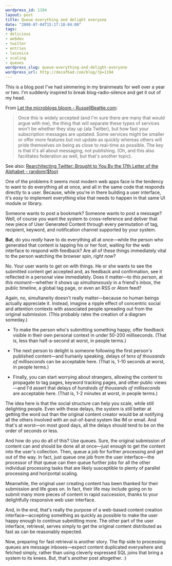 ```yaml
--- 
wordpress_id: 1194
layout: post
title: Queue everything and delight everyone
date: "2008-07-04T15:17:18-04:00"
tags: 
- delicious
- webdev
- twitter
- entries
- laconica
- scaling
- queues
wordpress_slug: queue-everything-and-delight-everyone
wordpress_url: http://decafbad.com/blog/?p=1194
---
```

This is a blog post I've had simmering in my brainmeats for well over a year or two.  I'm suddenly inspired to break blog-radio-silence and get it out of my head.

From <a href="http://www.russellbeattie.com/blog/let-the-microblogs-bloom">Let the microblogs bloom - RussellBeattie.com</a>:

<blockquote>Once this is widely accepted (and I'm sure there are many that would argue with me), the thing that will separate these types of services won't be whether they stay up (ala Twitter), but how fast your subscription messages are updated. Some services might be smaller or offer more features but not update as quickly whereas others will pride themselves on being as close to real-time as possible. The key is that it's all about messaging, not publishing. (Oh, and this also facilitates federation as well, but that's another topic).</blockquote>

See also: <a href="http://randomfoo.net/blog/id/4182">Rearchitecting Twitter: Brought to You By the 17th Letter of the Alphabet - random($foo)</a>

One of the problems it seems most modern web apps face is the tendency to want to do everything all at once, and all in the same code that responds directly to a user.  Because, while you're in there building a user interface, it's *easy* to implement everything else that needs to happen in that same UI module or library.

Someone wants to post a bookmark?  Someone wants to post a message?  Well, of course you want the system to cross-reference and deliver that new piece of User Generated Content through every permutation of tag, recipient, keyword, and notification channel supported by your system.  

**But**, do you *really* have to do everything all at once—while the person who generated that content is tapping his or her foot, waiting for the web interface to respond with feedback?  Are all of these things immediately vital to the person watching the browser spin, *right now*?  

No.  Your user wants to get on with things.  He or she wants to see the submitted content get accepted and, as feedback and confirmation, see it reflected in a personal view immediately.  Does it matter—to *this person*, at *this moment*—whether it shows up *simultaneously* in a friend's inbox, the public timeline, a global tag page, or even an RSS or Atom feed?

Again, no, simultaneity doesn't really matter—because no human beings actually appreciate it.  Instead, imagine a ripple effect of concentric social and attention contexts with associated people spreading out from the original submission.  (This probably rates the creation of a diagram someday.)  

* To make the person who's submitting something happy, offer feedback visible in their own personal context in under 50-200 milliseconds.  (That is, less than half-a-second at worst, in people terms.)

* The next person to delight is someone following the first person's published content—and humanly speaking, delays of *tens of thousands of milliseconds* can be acceptable here.  (That is, 1-10 seconds at worst, in people terms.)

* Finally, you can start worrying about strangers, allowing the content to propagate to tag pages, keyword tracking pages, and other public views—and I'd assert that delays of *hundreds of thousands of milliseconds* are acceptable here.  (That is, 1-2 minutes at worst, in people terms.)

The idea here is that the social structure can help you scale, while still delighting people.  Even with these delays, the system is still better at getting the word out than the original content creator would be at notifying all the others involved with an out-of-band system like IM or email.  And that's at worst—on most good days, all the delays should tend to be on the order of seconds or less.

And how do you do all of this?  Use queues.  Sure, the original submission of content can and should be done all at once—just enough to get the content into the user's collection.  Then, queue a job for further processing and get out of the way.  In fact, just queue one job from the user interface—the processor of *that* queue can then queue further jobs for all the other individual processing tasks that are likely susceptible to plenty of parallel processing and horizontal scaling.

Meanwhile, the original user creating content has been thanked for their submission and life goes on.  In fact, their life may include going on to submit many more pieces of content in rapid succession, thanks to your delightfully responsive web user interface.  

And, in the end, that's really the purpose of a web-based content creation interface—accepting something as quickly as possible to make the user happy enough to continue submitting more.  The other part of the user interface, retrieval, serves simply to get the original content distributed as fast as can be reasonably expected.

Now, preparing for fast retrieval is another story.  The flip side to processing queues are message inboxes—expect content duplicated everywhere and fetched simply, rather than using cleverly expressed SQL joins that bring a system to its knees.  But, that's another post altogether. :)
